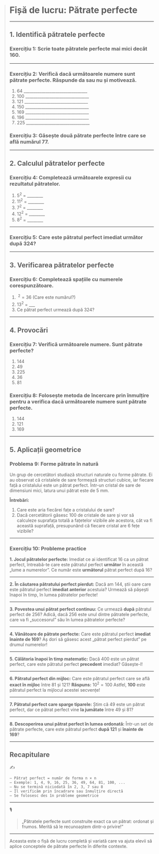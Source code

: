 > # **Fișă de lucru: Pătrate perfecte**
>
> ------
>
> ## **1. Identifică pătratele perfecte**
>
> ### **Exercițiu 1: Scrie toate pătratele perfecte mai mici decât 160.**
>
> ------
>
> ### **Exercițiu 2: Verifică dacă următoarele numere sunt pătrate perfecte. Răspunde da sau nu și motivează.**
>
> 1. 64 ________________________________
> 2. 100  ________________________________
> 3. 121  ________________________________
> 4. 150  ________________________________
> 5. 169  ________________________________
> 6. 196  ________________________________
> 7. 225  ________________________________
>
> ### **Exercițiu 3: Găsește două pătrate perfecte între care se află numărul 77.**
>
> ------
>
> ## **2. Calculul pătratelor perfecte**
>
> ### **Exercițiu 4: Completează următoarele expresii cu rezultatul pătratelor.**
>
> 1. $5^2$ = ________
> 2. $11^2$ = ________
> 3. $7^2$ = ________
> 4. $12^2$ = ________
> 5. $8^2$ = ________
>
> ------
>
> ### **Exercițiu 5: Care este pătratul perfect imediat următor după 324?**
>
> ------
>
> ## **3. Verificarea pătratelor perfecte**
>
> ### **Exercițiu 6: Completează spațiile cu numerele corespunzătoare.**
>
> 1. $_ \ ^2 = 36$ (Care este numărul?)
> 2. $13^2$ = ___
> 3. Ce pătrat perfect urmează după 324?
>
> ------
>
> ## **4. Provocări**
>
> ### **Exercițiu 7: Verifică următoarele numere. Sunt pătrate perfecte?**
>
> 1. 144
> 2. 49
> 3. 225
> 4. 36
> 5. 81
>
> ### **Exercițiu 8: Folosește metoda de încercare prin înmulțire pentru a verifica dacă următoarele numere sunt pătrate perfecte.**
>
> 1. 144
> 2. 121
> 3. 169
>
> ------
>
> ## **5. Aplicații geometrice**
>
> ### **Problema 9: Forme pătrate în natură**
>
> Un grup de cercetători studiază structuri naturale cu forme pătrate. Ei au observat că cristalele de sare formează structuri cubice, iar fiecare față a cristalului este un pătrat perfect. Într-un cristal de sare de dimensiuni mici, latura unui pătrat este de 5 mm.
>
> **Întrebări:**
>
> 1. Care este aria fiecărei fațe a cristalului de sare?
> 2. Dacă cercetătorii găsesc 100 de cristale de sare și vor să calculeze suprafața totală a fațetelor vizibile ale acestora, cât va fi această suprafață, presupunând că fiecare cristal are 6 fețe vizibile?
>
> ------
>
> ### **Exercițiu 10: Probleme practice**
>
> **1. Jocul pătratelor perfecte:**
>  Imediat ce ai identificat 16 ca un pătrat perfect, întreabă-te care este pătratul perfect **următor** în această „lume a numerelor”. Ce număr este **următorul** pătrat perfect după 16?
>
> ------
>
> **2. În căutarea pătratului perfect pierdut:**
>  Dacă am 144, știi oare care este pătratul perfect **imediat anterior** acestuia? Urmează să pășești înapoi în timp, în lumea pătratelor perfecte!
>
> ------
>
> **3. Povestea unui pătrat perfect continuu:**
>  Ce urmează **după** pătratul perfect de 256? Adică, dacă 256 este unul dintre pătratele perfecte, care va fi „succesorul” său în lumea pătratelor perfecte?
>
> ------
>
> **4. Vânătoare de pătrate perfecte:**
>  Care este pătratul perfect **imediat înainte de 169**? Aș dori să găsesc acest „pătrat perfect pierdut” pe drumul numerelor!
>
> ------
>
> **5. Călătoria înapoi în timp matematic:**
>  Dacă 400 este un pătrat perfect, care este pătratul perfect **precedent** imediat? Găsește-l!
>
> ------
>
> **6. Pătratul perfect din mijloc:**
>  Care este pătratul perfect care se află **exact în mijloc** între 81 și 121?
>  **Răspuns:** $10^2 = 100$
>  Astfel, **100** este pătratul perfect la mijlocul acestei secvențe!
>
> ------
>
> **7. Pătratul perfect care sparge tiparele:**
>  Știm că 49 este un pătrat perfect, dar ce pătrat perfect vine **la jumătate** între 49 și 81?
>
> ------
>
> **8. Descoperirea unui pătrat perfect în lumea ordonată:**
>  Într-un set de pătrate perfecte, care este pătratul perfect **după 121** și **înainte de 169**?
>
> ------
>
> ## **Recapitulare**
>
> ✍️
>
> ```
> – Pătrat perfect = număr de forma n × n  
> – Exemple: 1, 4, 9, 16, 25, 36, 49, 64, 81, 100, ...  
> – Nu se termină niciodată în 2, 3, 7 sau 8  
> – Îl verificăm prin încadrare sau înmulțire directă  
> – Se folosesc des în probleme geometrice
> ```
>
> ------
>
> 🎙️
>
> > „Pătratele perfecte sunt construite exact ca un pătrat: ordonat și frumos. Merită să le recunoaștem dintr-o privire!”
>
> ------
>
> Aceasta este o fișă de lucru completă și variată care va ajuta elevii să aplice conceptele de pătrate perfecte în diferite contexte.